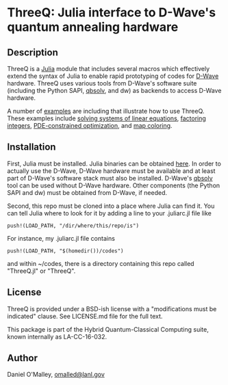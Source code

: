 ThreeQ: Julia interface to D-Wave's quantum annealing hardware
===============================

Description
-----------

ThreeQ is a [Julia](http://julialang.org/) module that includes several macros which effectively extend the syntax of Julia to enable rapid prototyping of codes for [D-Wave](https://www.dwavesys.com/) hardware. ThreeQ uses various tools from D-Wave's software suite (including the Python SAPI, [qbsolv](https://github.com/dwavesystems/qbsolv), and dw) as backends to access D-Wave hardware.

A number of [examples](https://github.com/lanl/ThreeQ.jl/tree/master/examples) are including that illustrate how to use ThreeQ. These examples include [solving systems of linear equations](https://github.com/lanl/ThreeQ.jl/blob/master/examples/binlin/binlin.jl), [factoring integers](https://github.com/lanl/ThreeQ.jl/blob/master/examples/factorsmart/factorsmart.jl), [PDE-constrained optimization](https://github.com/lanl/ThreeQ.jl/blob/master/examples/mcmc/hydro/ex.jl), and [map coloring](https://github.com/lanl/ThreeQ.jl/blob/master/examples/canada_dwqmi/canada.jl).

Installation
------------

First, Julia  must be installed. Julia binaries can be obtained [here](http://julialang.org/downloads/). In order to actually use the D-Wave, D-Wave hardware must be available and at least part of D-Wave's software stack must also be installed. D-Wave's [qbsolv](https://github.com/dwavesystems/qbsolv) tool can be used without D-Wave hardware. Other components (the Python SAPI and dw) must be obtained from D-Wave, if needed.

Second, this repo must be cloned into a place where Julia can find it. You can tell Julia where to look for it by adding a line to your .juliarc.jl file like
```
push!(LOAD_PATH, "/dir/where/this/repo/is")
```
For instance, my .juliarc.jl file contains
```
push!(LOAD_PATH, "$(homedir())/codes")
```
and within ~/codes, there is a directory containing this repo called "ThreeQ.jl" or "ThreeQ".

License
-------

ThreeQ is provided under a BSD-ish license with a "modifications must be indicated" clause.  See LICENSE.md file for the full text.

This package is part of the Hybrid Quantum-Classical Computing suite, known internally as LA-CC-16-032.

Author
------

Daniel O'Malley, <omalled@lanl.gov>
